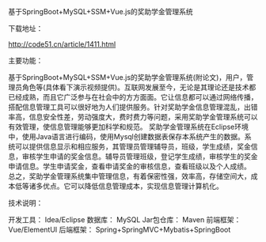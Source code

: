 基于SpringBoot+MySQL+SSM+Vue.js的奖助学金管理系统

 

下载地址：

 

http://code51.cn/article/1411.html

 

主要功能：

基于SpringBoot+MySQL+SSM+Vue.js的奖助学金管理系统(附论文)，用户，管理员角色等(具体看下演示视频提供)。互联网发展至今，无论是其理论还是技术都已经成熟，而且它广泛参与在社会中的方方面面。它让信息都可以通过网络传播，搭配信息管理工具可以很好地为人们提供服务。针对奖助学金信息管理混乱，出错率高，信息安全性差，劳动强度大，费时费力等问题，采用奖助学金管理系统可以有效管理，使信息管理能够更加科学和规范。
奖助学金管理系统在Eclipse环境中，使用Java语言进行编码，使用Mysql创建数据表保存本系统产生的数据。系统可以提供信息显示和相应服务，其管理员管理辅导员，班级，学生成绩，奖金信息，审核学生申请的奖金信息。辅导员管理班级，登记学生成绩，审核学生的奖金申请信息。学生申请奖金，查看申请奖金的审核信息，查看班级以及个人成绩。
总之，奖助学金管理系统集中管理信息，有着保密性强，效率高，存储空间大，成本低等诸多优点。它可以降低信息管理成本，实现信息管理计算机化。

 

技术说明：

开发工具： Idea/Eclipse
数据库： MySQL
Jar包仓库： Maven
前端框架： Vue/ElementUI
后端框架： Spring+SpringMVC+Mybatis+SpringBoot

